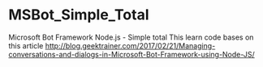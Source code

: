 # MSBot_Simple_Total
Microsoft Bot Framework Node.js - Simple total
This learn code bases on this article http://blog.geektrainer.com/2017/02/21/Managing-conversations-and-dialogs-in-Microsoft-Bot-Framework-using-Node-JS/
